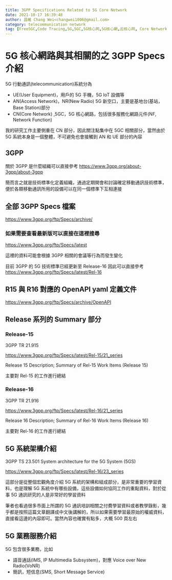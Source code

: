 ```yaml
---
title: 3GPP Specifications Related to 5G Core Network
date: 2021-10-17 16:39:48
author: 昌維 Chang Wei<changwei1006@gmail.com>
category: telecommunication network
tag: [Free5GC,Code Tracing,5G,5GC,5G核心网,5G核心網,云核心网, Core Network, Network Function]
---
```


# 5G 核心網路與其相關的之 3GPP Specs 介紹

5G 行動通訊(telecommunication)系統分為 

- UE(User Equipment)，用戶的 5G 手機，5G IoT 設備等 
- AN(Access Network)，NR(New Radio) 5G 新空口，主要是基地台(基站，Base Station)部分
- CN(Core Network) ,5GC，5G 核心網路，包括很多服務化網路元件(NF, Network Function)

我的研究工作主要側重在 CN 部分，因此關注點集中在 5GC 相關部分，當然由於 5G 系統本身是一個整體，不可避免也會接觸到 AN 和 UE 部分的內容

## 3GPP

關於 3GPP 是什麼組織可以直接參考 https://www.3gpp.org/about-3gpp/about-3gpp

簡而言之就是技術標準化定義組織，通過定期開會和討論確定移動通訊技術標準，便於各類移動通訊所用的設備可以在同一個標準下互相連接

## 全部 3GPP Specs 檔案

https://www.3gpp.org/ftp/Specs/archive/

### 如果需要查看最新版可以直接在這裡搜尋

https://www.3gpp.org/ftp/Specs/latest

這裡的資料可能會根據 3GPP 相關的會議等行為而發生變化

目前 3GPP 的 5G 技術標準已經更新至 Release-16 因此可以直接參考 https://www.3gpp.org/ftp/Specs/latest/Rel-16

## R15 與 R16 對應的 OpenAPI yaml 定義文件

https://www.3gpp.org/ftp/Specs/archive/OpenAPI

## Release 系列的 Summary 部分

### Release-15

3GPP TR 21.915

https://www.3gpp.org/ftp/Specs/latest/Rel-15/21_series 

Release 15 Description;  Summary of Rel-15 Work Items  (Release 15)  

主要對 Rel-15 的工作進行總結

### Release-16

3GPP TR 21.916

https://www.3gpp.org/ftp/Specs/latest/Rel-16/21_series 

Release 16 Description;  Summary of Rel-16 Work  Items    (Release 16)  

主要對 Rel-16 的工作進行總結

## 5G 系統架構介紹

3GPP TS 23.501 System architecture for the 5G System (5GS)

https://www.3gpp.org/ftp/Specs/latest/Rel-16/23_series 

這部分是從整個宏觀角度介紹 5G 系統的架構和組成部分，是非常重要的學習資料，也是理解 5G 系統中有哪些設備，這些設備如何協同工作的重點資料，對於從事 5G 通訊研究的人是非常好的學習資料

筆者也看過很多市面上所謂的 5G 通訊培訓相關之付費學習資料或者教學錄影，幾乎都是按照這篇文章翻譯成中文後講解的，所以如果需要學習最原始的權威資料，直接看這邊的內容即可。當然內容也確實有點多，大概 500 頁左右

## 5G 業務服務介紹

5G 包含很多業務，比如

- 語音通話(IMS, IP Multimedia Subsystem)，對應 Voice over New Radio(VoNR)
- 簡訊，短信息(SMS, Short Message Service)

